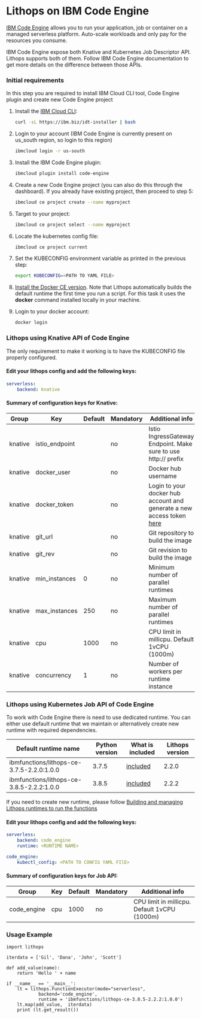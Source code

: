 # Lithops on IBM Code Engine

[IBM Code Engine](https://cloud.ibm.com/codeengine/overview) allows you to run your application, job or container on a managed serverless platform. Auto-scale workloads and only pay for the resources you consume.

IBM Code Engine expose both Knative and Kubernetes Job Descriptor API. Lithops supports both of them. Follow IBM Code Engine documentation to get more details on the difference between those APIs.

###  Initial requirements
In this step you are required to install IBM Cloud CLI tool, Code Engine plugin and create new Code Engine project

1. Install the [IBM Cloud CLI](https://cloud.ibm.com/docs/cli?topic=cli-getting-started):

   ```bash
   curl -sL https://ibm.biz/idt-installer | bash
   ```

2. Login to your account (IBM Code Engine is currently present on us_south region, so login to this region)

   ```bash
   ibmcloud login -r us-south
   ```

3. Install the IBM Code Engine plugin:

   ```bash
   ibmcloud plugin install code-engine
   ```

4. Create a new Code Engine project (you can also do this through the dashboard). If you already have existing project, then proceed to step 5:

   ```bash
   ibmcloud ce project create --name myproject
   ```

5. Target to your project:

   ```bash
   ibmcloud ce project select --name myproject
   ```
   
6. Locate the kubernetes config file:

   ```bash
   ibmcloud ce project current
   ```

7. Set the KUBECONFIG environment variable as printed in the previous step:

   ```bash
   export KUBECONFIG=<PATH TO YAML FILE>
   ```

8. [Install the Docker CE version](https://docs.docker.com/get-docker/).
    Note that Lithops automatically builds the default runtime the first time you run a script. For this task it uses the **docker** command installed locally in your machine.

9. Login to your docker account:
   ```bash
   docker login
   ```

### Lithops using Knative API of Code Engine

The only requirement to make it working is to have the KUBECONFIG file properly configured.


#### Edit your lithops config and add the following keys:

   ```yaml
   serverless:
       backend: knative
   ```

#### Summary of configuration keys for Knative:

|Group|Key|Default|Mandatory|Additional info|
|---|---|---|---|---|
|knative | istio_endpoint | |no | Istio IngressGateway Endpoint. Make sure to use http:// prefix |
|knative | docker_user | |no | Docker hub username |
|knative | docker_token | |no | Login to your docker hub account and generate a new access token [here](https://hub.docker.com/settings/security)|
|knative | git_url | |no | Git repository to build the image |
|knative | git_rev | |no | Git revision to build the image |
|knative | min_instances | 0 |no | Minimum number of parallel runtimes |
|knative | max_instances | 250 |no | Maximum number of parallel runtimes |
|knative | cpu | 1000 |no | CPU limit in millicpu. Default 1vCPU (1000m) |
|knative | concurrency | 1 |no | Number of workers per runtime instance |


### Lithops using Kubernetes Job API of Code Engine

To work with Code Engine there is need to use dedicated runtime. You can either use default runtime that we maintain or alternatively create new runtime with required dependencies.

|Default runtime name| Python version | What is included | Lithops version |
|----|-----|----|-----|
|ibmfunctions/lithops-ce-3.7.5-2.2.0:1.0.0 | 3.7.5 | [included](../../runtime/code_engine/requirements.txt) | 2.2.0 |
|ibmfunctions/lithops-ce-3.8.5-2.2.2:1.0.0 | 3.8.5 | [included](../../runtime/code_engine/requirements385.txt) | 2.2.2 |

If you need to create new runtime, please follow [Building and managing Lithops runtimes to run the functions](../../runtime/)


#### Edit your lithops config and add the following keys:

   ```yaml
   serverless:
       backend: code_engine
       runtime: <RUNTIME NAME>

   code_engine:
       kubectl_config: <PATH TO CONFIG YAML FIlE>
   ```

#### Summary of configuration keys for Job API:

|Group|Key|Default|Mandatory|Additional info|
|---|---|---|---|---|
|code_engine | cpu | 1000 |no | CPU limit in millicpu. Default 1vCPU (1000m) |

### Usage Example

```
import lithops

iterdata = ['Gil', 'Dana', 'John', 'Scott']

def add_value(name):
    return 'Hello ' + name

if __name__ == '__main__':
	lt = lithops.FunctionExecutor(mode="serverless",
			backend='code_engine',
			runtime = 'ibmfunctions/lithops-ce-3.8.5-2.2.2:1.0.0')
	lt.map(add_value,  iterdata)
	print (lt.get_result())
```